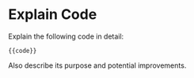 # Explain Code

Explain the following code in detail:

`{{code}}`

Also describe its purpose and potential improvements.
